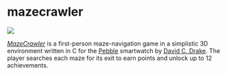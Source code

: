 mazecrawler
===========

![](https://davidcdrake.com/wp-content/uploads/2013/10/MazeCrawler-Pebble-Time.png)

[_MazeCrawler_](https://davidcdrake.com/mazecrawler/) is a first-person maze-navigation game in a simplistic 3D environment written in C for the [Pebble](https://getpebble.com) smartwatch by [David C. Drake](https://davidcdrake.com). The player searches each maze for its exit to earn points and unlock up to 12 achievements.
